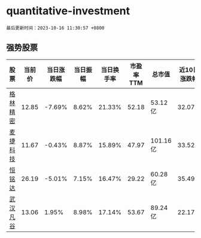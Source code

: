 # quantitative-investment

`最后更新时间：2023-10-16 11:30:57 +0800`

## 强势股票

|股票|当前价|当日涨跌幅|当日振幅|当日换手率|市盈率TTM|总市值|近10日涨跌幅|
|----|----|----|----|----|----|----|----|
|[格林精密](https://xueqiu.com/S/SZ300968)|12.85|-7.69%|8.62%|21.33%|52.18|53.12亿|32.07%|
|[麦捷科技](https://xueqiu.com/S/SZ300319)|11.67|-0.43%|8.87%|15.89%|47.97|101.16亿|33.52%|
|[恒铭达](https://xueqiu.com/S/SZ002947)|26.19|-5.01%|7.15%|16.47%|29.22|60.28亿|35.49%|
|[武汉凡谷](https://xueqiu.com/S/SZ002194)|13.06|1.95%|8.98%|17.14%|53.67|89.24亿|22.17%|
